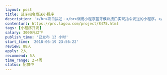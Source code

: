 ```yaml
---                
layout: post       
title: 蓝牙指令发送小程序           
description: '</br>项目描述：</br>调用小程序蓝牙模块接口实现指令发送的小程序。</br>主要功能点：</br>调用小程序蓝牙模块接口，建立与被控制端的蓝牙连接，提供指令管理页面，提供指令发送页面。</br>可参照产品：</br>Z21 app</br>z21moblie app</br>人员要求：</br>有小程序开发经验</br>有蓝牙模块接口调用项目经验</br>有意愿长期合作</br>'     
contenturl: https://pro.lagou.com/project/8475.html      
tags: [小程序开发]            
salary: 3000元以下          
publish_time: '已发布 13 小时'         
start_time: '2018-06-19 23:56:22'           
review: 88人                   
apply: 2人                   
recommend: 5人                   
time_range: 2-4周              
status: 招募中                  
---                 
```


